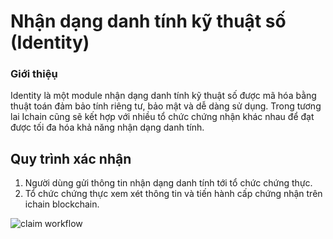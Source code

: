<h1>Nhận dạng danh tính kỹ thuật số (Identity)</h1>

### Giới thiệụ

Identity là một module nhận dạng danh tính kỹ thuật số  được mã hóa bằng thuật toán đảm bảo tính riêng tư, bảo mật và dễ dàng sử dụng. Trong tương lai Ichain cũng sẽ kết hợp với nhiều tổ chức chứng nhận khác nhau để đạt được tối đa hóa khả năng nhận dạng danh tính.

## Quy trình xác nhận
1. Người dùng gửi thông tin nhận dạng danh tính tới tổ chức chứng thực.
2. Tổ chức chứng thực xem xét thông tin và tiến hành cấp chứng nhận trên ichain blockchain.



![claim workflow](../../vi/images/claim_workflow.jpg)
